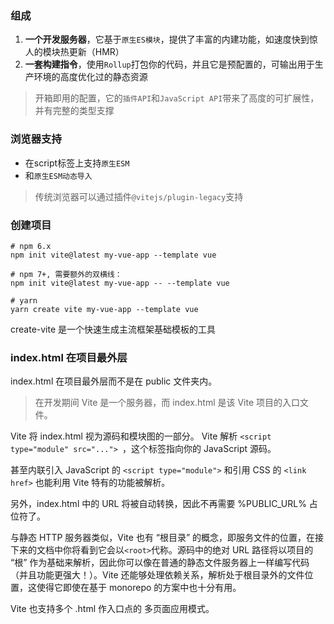 ### 组成

1. **一个开发服务器**，它基于`原生ES模块`，提供了丰富的内建功能，如速度快到惊人的模块热更新（HMR）
2. **一套构建指令**，使用`Rollup`打包你的代码，并且它是预配置的，可输出用于生产环境的高度优化过的静态资源

> 开箱即用的配置，它的`插件API`和`JavaScript API`带来了高度的可扩展性，并有完整的类型支撑

### 浏览器支持

- 在script标签上支持`原生ESM`
- 和`原生ESM动态导入`

> 传统浏览器可以通过插件`@vitejs/plugin-legacy`支持


### 创建项目

```
# npm 6.x
npm init vite@latest my-vue-app --template vue

# npm 7+, 需要额外的双横线：
npm init vite@latest my-vue-app -- --template vue

# yarn
yarn create vite my-vue-app --template vue
```

create-vite 是一个快速生成主流框架基础模板的工具


### index.html 在项目最外层

index.html 在项目最外层而不是在 public 文件夹内。
> 在开发期间 Vite 是一个服务器，而 index.html 是该 Vite 项目的入口文件。

Vite 将 index.html 视为源码和模块图的一部分。
Vite 解析 `<script type="module" src="..."> `，这个标签指向你的 JavaScript 源码。

甚至内联引入 JavaScript 的 `<script type="module">` 和引用 CSS 的 `<link href>` 也能利用 Vite 特有的功能被解析。

另外，index.html 中的 URL 将被自动转换，因此不再需要 %PUBLIC_URL% 占位符了。

与静态 HTTP 服务器类似，Vite 也有 “根目录” 的概念，即服务文件的位置，在接下来的文档中你将看到它会以` <root> `代称。源码中的绝对 URL 路径将以项目的 “根” 作为基础来解析，因此你可以像在普通的静态文件服务器上一样编写代码（并且功能更强大！）。Vite 还能够处理依赖关系，解析处于根目录外的文件位置，这使得它即使在基于 monorepo 的方案中也十分有用。

Vite 也支持多个 .html 作入口点的 多页面应用模式。
